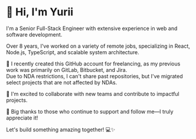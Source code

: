 <h1>👋 Hi, I'm Yurii</h1>

<p>I'm a Senior Full-Stack Engineer with extensive experience in web and software development. </p>
<p>Over 8 years, I've worked on a variety of remote jobs, specializing in React, Node.js, TypeScript, and scalable system architecture.</p>

<p>🔹 I recently created this GitHub account for freelancing, as my previous work was primarily on GitLab, Bitbucket, and Jira. <br>
    Due to NDA restrictions, I can't share past repositories, but I've migrated select projects that are not affected by NDAs.</p>

<p>🚀 I'm excited to collaborate with new teams and contribute to impactful projects.</p>
<p>🙏 Big thanks to those who continue to support and follow me—I truly appreciate it!</p>

Let's build something amazing together! 💻✨
